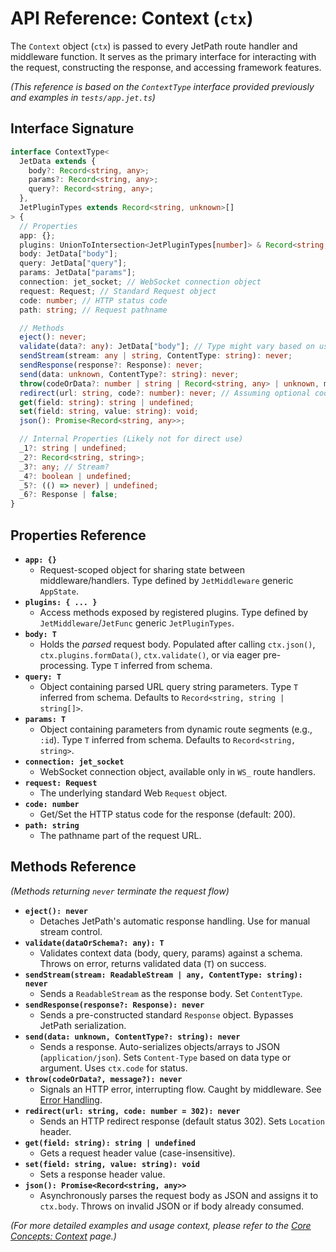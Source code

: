 <docmach type="wrapper" file="doc-fragments/docs.html" replacement="content">
  

# API Reference: Context (`ctx`)

The `Context` object (`ctx`) is passed to every JetPath route handler and middleware function. It serves as the primary interface for interacting with the request, constructing the response, and accessing framework features.

*(This reference is based on the `ContextType` interface provided previously and examples in `tests/app.jet.ts`)*

## Interface Signature

```typescript
interface ContextType<
  JetData extends {
    body?: Record<string, any>;
    params?: Record<string, any>;
    query?: Record<string, any>;
  },
  JetPluginTypes extends Record<string, unknown>[]
> {
  // Properties
  app: {};
  plugins: UnionToIntersection<JetPluginTypes[number]> & Record<string, any>;
  body: JetData["body"];
  query: JetData["query"];
  params: JetData["params"];
  connection: jet_socket; // WebSocket connection object
  request: Request; // Standard Request object
  code: number; // HTTP status code
  path: string; // Request pathname

  // Methods
  eject(): never;
  validate(data?: any): JetData["body"]; // Type might vary based on usage
  sendStream(stream: any | string, ContentType: string): never;
  sendResponse(response?: Response): never;
  send(data: unknown, ContentType?: string): never;
  throw(codeOrData?: number | string | Record<string, any> | unknown, message?: string | Record<string, any>): never;
  redirect(url: string, code?: number): never; // Assuming optional code
  get(field: string): string | undefined;
  set(field: string, value: string): void;
  json(): Promise<Record<string, any>>;

  // Internal Properties (Likely not for direct use)
  _1?: string | undefined;
  _2?: Record<string, string>;
  _3?: any; // Stream?
  _4?: boolean | undefined;
  _5?: (() => never) | undefined;
  _6?: Response | false;
}
````

## Properties Reference

  * **`app: {}`**
      * Request-scoped object for sharing state between middleware/handlers. Type defined by `JetMiddleware` generic `AppState`.
  * **`plugins: { ... }`**
      * Access methods exposed by registered plugins. Type defined by `JetMiddleware`/`JetFunc` generic `JetPluginTypes`.
  * **`body: T`**
      * Holds the *parsed* request body. Populated after calling `ctx.json()`, `ctx.plugins.formData()`, `ctx.validate()`, or via eager pre-processing. Type `T` inferred from schema.
  * **`query: T`**
      * Object containing parsed URL query string parameters. Type `T` inferred from schema. Defaults to `Record<string, string | string[]>`.
  * **`params: T`**
      * Object containing parameters from dynamic route segments (e.g., `:id`). Type `T` inferred from schema. Defaults to `Record<string, string>`.
  * **`connection: jet_socket`**
      * WebSocket connection object, available only in `WS_` route handlers.
  * **`request: Request`**
      * The underlying standard Web `Request` object.
  * **`code: number`**
      * Get/Set the HTTP status code for the response (default: 200).
  * **`path: string`**
      * The pathname part of the request URL.

## Methods Reference

*(Methods returning `never` terminate the request flow)*

  * **`eject(): never`**
      * Detaches JetPath's automatic response handling. Use for manual stream control.
  * **`validate(dataOrSchema?: any): T`**
      * Validates context data (body, query, params) against a schema. Throws on error, returns validated data (`T`) on success.
  * **`sendStream(stream: ReadableStream | any, ContentType: string): never`**
      * Sends a `ReadableStream` as the response body. Set `ContentType`.
  * **`sendResponse(response?: Response): never`**
      * Sends a pre-constructed standard `Response` object. Bypasses JetPath serialization.
  * **`send(data: unknown, ContentType?: string): never`**
      * Sends a response. Auto-serializes objects/arrays to JSON (`application/json`). Sets `Content-Type` based on data type or argument. Uses `ctx.code` for status.
  * **`throw(codeOrData?, message?): never`**
      * Signals an HTTP error, interrupting flow. Caught by middleware. See [Error Handling](https://www.google.com/search?q=./error-handling.md).
  * **`redirect(url: string, code: number = 302): never`**
      * Sends an HTTP redirect response (default status 302). Sets `Location` header.
  * **`get(field: string): string | undefined`**
      * Gets a request header value (case-insensitive).
  * **`set(field: string, value: string): void`**
      * Sets a response header value.
  * **`json(): Promise<Record<string, any>>`**
      * Asynchronously parses the request body as JSON and assigns it to `ctx.body`. Throws on invalid JSON or if body already consumed.

*(For more detailed examples and usage context, please refer to the [Core Concepts: Context](https://www.google.com/search?q=./context.md) page.)*
 
</docmach>



